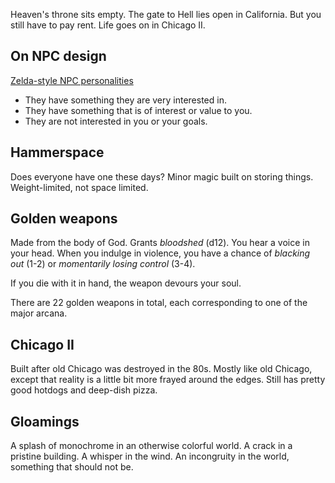 Heaven's throne sits empty.
The gate to Hell lies open in California.
But you still have to pay rent.
Life goes on in Chicago II.

## On NPC design
[Zelda-style NPC personalities](https://todistantlands.github.io/2023/06/13/zelda-npcs.html)
- They have something they are very interested in.
- They have something that is of interest or value to you.
- They are not interested in you or your goals.

## Hammerspace
Does everyone have one these days? Minor magic built on storing things. Weight-limited, not space limited.

## Golden weapons
Made from the body of God. Grants *bloodshed* (d12). You hear a voice in your head. When you indulge in violence, you have a chance of *blacking out* (1-2) or *momentarily losing control* (3-4).

If you die with it in hand, the weapon devours your soul.

There are 22 golden weapons in total, each corresponding to one of the major arcana.

## Chicago II
Built after old Chicago was destroyed in the 80s. Mostly like old Chicago, except that reality is a little bit more frayed around the edges. Still has pretty good hotdogs and deep-dish pizza.

## Gloamings
A splash of monochrome in an otherwise colorful world. A crack in a pristine building. A whisper in the wind. An incongruity in the world, something that should not be.